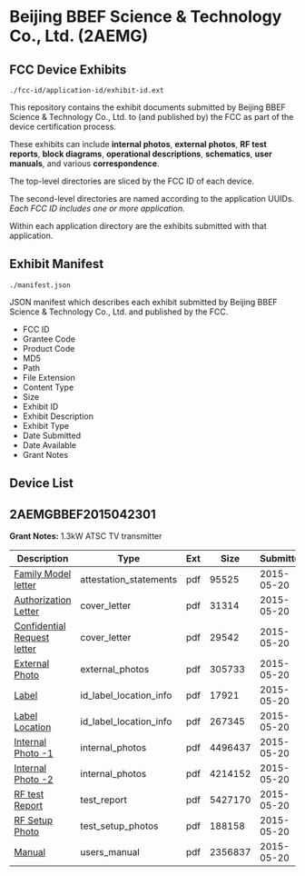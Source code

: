 # Beijing BBEF Science & Technology Co., Ltd. (2AEMG)
## FCC Device Exhibits

```
./fcc-id/application-id/exhibit-id.ext
```

This repository contains the exhibit documents submitted by Beijing BBEF Science & Technology Co., Ltd. to (and published by) the FCC as part of the device certification process.

These exhibits can include **internal photos**, **external photos**, **RF test reports**, **block diagrams**, **operational descriptions**, **schematics**, **user manuals**, and various **correspondence**.

The top-level directories are sliced by the FCC ID of each device.

The second-level directories are named according to the application UUIDs. *Each FCC ID includes one or more application.*

Within each application directory are the exhibits submitted with that application. 

## Exhibit Manifest

```
./manifest.json
```

JSON manifest which describes each exhibit submitted by Beijing BBEF Science & Technology Co., Ltd. and published by the FCC.

- FCC ID
- Grantee Code
- Product Code
- MD5
- Path
- File Extension
- Content Type
- Size
- Exhibit ID
- Exhibit Description
- Exhibit Type
- Date Submitted
- Date Available
- Grant Notes

## Device List
## 2AEMGBBEF2015042301
**Grant Notes:** 1.3kW ATSC TV transmitter

| Description | Type | Ext | Size | Submitted | Available |
| ----------- | ---- | --- | ---- | --------- | --------- |
| [Family Model letter](2AEMGBBEF2015042301/516b0b0c373a4c395bdad5180e5ad03c/2620046.pdf) | attestation_statements | pdf | 95525 | 2015-05-20 | 2015-05-27 |
| [Authorization Letter](2AEMGBBEF2015042301/516b0b0c373a4c395bdad5180e5ad03c/2620044.pdf) | cover_letter | pdf | 31314 | 2015-05-20 | 2015-05-27 |
| [Confidential Request letter](2AEMGBBEF2015042301/516b0b0c373a4c395bdad5180e5ad03c/2620045.pdf) | cover_letter | pdf | 29542 | 2015-05-20 | 2015-05-27 |
| [External Photo](2AEMGBBEF2015042301/516b0b0c373a4c395bdad5180e5ad03c/2620052.pdf) | external_photos | pdf | 305733 | 2015-05-20 | 2015-05-27 |
| [Label](2AEMGBBEF2015042301/516b0b0c373a4c395bdad5180e5ad03c/2620053.pdf) | id_label_location_info | pdf | 17921 | 2015-05-20 | 2015-05-27 |
| [Label Location](2AEMGBBEF2015042301/516b0b0c373a4c395bdad5180e5ad03c/2620054.pdf) | id_label_location_info | pdf | 267345 | 2015-05-20 | 2015-05-27 |
| [Internal Photo -1](2AEMGBBEF2015042301/516b0b0c373a4c395bdad5180e5ad03c/2620055.pdf) | internal_photos | pdf | 4496437 | 2015-05-20 | 2015-05-27 |
| [Internal Photo -2](2AEMGBBEF2015042301/516b0b0c373a4c395bdad5180e5ad03c/2620056.pdf) | internal_photos | pdf | 4214152 | 2015-05-20 | 2015-05-27 |
| [RF test Report](2AEMGBBEF2015042301/516b0b0c373a4c395bdad5180e5ad03c/2620057.pdf) | test_report | pdf | 5427170 | 2015-05-20 | 2015-05-27 |
| [RF Setup Photo](2AEMGBBEF2015042301/516b0b0c373a4c395bdad5180e5ad03c/2620058.pdf) | test_setup_photos | pdf | 188158 | 2015-05-20 | 2015-05-27 |
| [Manual](2AEMGBBEF2015042301/516b0b0c373a4c395bdad5180e5ad03c/2620059.pdf) | users_manual | pdf | 2356837 | 2015-05-20 | 2015-05-27 |
